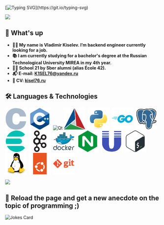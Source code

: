 [![Typing SVG](https://readme-typing-svg.demolab.com?font=Shrikhand&pause=1000&color=E7AF4BFFx&random=false&width=435&lines=Welcome+to+my+Github+profile..)](https://git.io/typing-svg)

<div id="header" align="start">
  <img src="https://media1.tenor.com/m/O9FsWU1g6l8AAAAC/rock-and-roll-awesome.gif" width="450"/>
</div>

## 👋 What's up

- **🧑‍💻 My name is Vladimir Kiselev. I’m backend engineer currently looking for a job.**
- **📚 I am currently studying for a bachelor's degree at the Russian Technological University MIREA in my 4th year.**
- **🧑‍🎓 School 21 by Sber alumni (alias École 42).**
- **📬 E-mail: K1SEL76@yandex.ru**
- **📝 CV: [kisel76.ru](https://kisel76.ru "My CV")**

## 🛠️ Languages & Technologies

<p align="left">
  <img src="https://raw.githubusercontent.com/devicons/devicon/master/icons/c/c-original.svg" title="C" alt="C" width="70" height="70"/>&nbsp
  <img src="https://raw.githubusercontent.com/devicons/devicon/master/icons/cplusplus/cplusplus-original.svg" title="C++" alt="C++" width="70" height="70"/>&nbsp
  <img src="https://www.svgrepo.com/show/354243/qt.svg" title="Qt" alt="Qt" width="70" height="70"/>
  <img src="https://raw.githubusercontent.com/devicons/devicon/master/icons/cmake/cmake-original.svg" title="CMake" alt="CMake" width="70" height="70"/>&nbsp
  <img src="https://raw.githubusercontent.com/devicons/devicon/master/icons/python/python-original.svg" title="Python" alt="Python" width="70" height="70"/>&nbsp
  <img src="https://raw.githubusercontent.com/devicons/devicon/master/icons/go/go-original-wordmark.svg" title="Go" alt="Go" width="70" height="70"/>&nbsp
  <img src="https://raw.githubusercontent.com/devicons/devicon/master/icons/postgresql/postgresql-original.svg" title="PostgreSQL" alt="PostgreSQL" width="70" height="70"/>&nbsp
  <img src="https://raw.githubusercontent.com/devicons/devicon/master/icons/elasticsearch/elasticsearch-plain.svg" title="Elasticsearch" alt="Elasticsearch" width="70" height="70"/>&nbsp
  <img src="https://raw.githubusercontent.com/devicons/devicon/54cfe13ac10eaa1ef817a343ab0a9437eb3c2e08/icons/apachekafka/apachekafka-original.svg" title="Kafka"                      alt="Kafka" width="70" height="70"/>&nbsp
  <img src="https://raw.githubusercontent.com/devicons/devicon/master/icons/docker/docker-original-wordmark.svg" title="Docker" alt="Docker" width="70" height="70"/>&nbsp
  <img src="https://raw.githubusercontent.com/devicons/devicon/54cfe13ac10eaa1ef817a343ab0a9437eb3c2e08/icons/nginx/nginx-original.svg" title="Nginx" alt="Nginx" width="70" height="70"/>&nbsp
  <img src="https://raw.githubusercontent.com/devicons/devicon/master/icons/unix/unix-original.svg" title="Unix" alt="Unix" width="70" height="70"/>&nbsp
  <img src="https://raw.githubusercontent.com/devicons/devicon/master/icons/bash/bash-original.svg" title="Bash" alt="Bash" width="70" height="70"/>&nbsp
  <img src="https://raw.githubusercontent.com/devicons/devicon/master/icons/linux/linux-original.svg" title="Linux" alt="Linux" width="70" height="70"/>&nbsp
  <img src="https://raw.githubusercontent.com/devicons/devicon/master/icons/ubuntu/ubuntu-original.svg" title="Ubuntu" alt="Ubuntu" width="70" height="70"/>&nbsp
  <img src="https://raw.githubusercontent.com/devicons/devicon/master/icons/git/git-plain-wordmark.svg" title="Git" alt="Git" width="70" height="70"/>&nbsp
</p>

<div id="stats" align="left">
  <img src="https://github-readme-stats.vercel.app/api/top-langs/?username=KISEL76&layout=compact&theme=vision-friendly-dark"/>
</div>

## 🤠 Reload the page and get a new anecdote on the topic of programming ;) 
<img src="https://readme-jokes.vercel.app/api" alt="Jokes Card"/>
